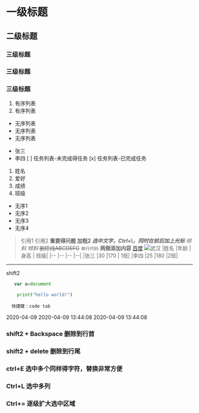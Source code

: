 # 一级标题
## 二级标题
### 
### 三级标题

### 三级标题
### 三级标题
1. 有序列表
2. 有序列表
- 无序列表
- 无序列表
- 无序列表
* 张三
* 李四
[ ] 任务列表-未完成得任务
[x] 任务列表-已完成任务
1. 姓名
2. 爱好
3. 成绩
4. 班级
* 无序1
* 无序2
* 无序3
* 无序4
> 引用1
> 引用2
**重要得问题**
__加粗2__
*__选中文字，Ctrl+\，同时在前后加上光标__*
*倾斜*
_倾斜_
~~删除线ABCDEFG~~
```单行代码```
__两侧添加内容__
[百度](http://www.baidu.com)
![武汉](wuhan.jpg)
|姓名	|年龄	|身高	| 班级|
|--	|--	|--	|--|
|张三	|30	|170	| 1班|
|李四	|25	|180	|2班|
--------------------------------------------------
shift2
```javascript
   var a=document
```
```python
	print("hello world!")
```
```
  快捷键：code tab
```
<!-- 注释内容 -->
<!-- 注释内容+Ctrl+/ -->
<!-- abcdefg
hello mydemo -->
2020-04-09 
2020-04-09 13:44:08
2020-04-09 13:44:08 
### shift2 + Backspace 删除到行首 
### shift2 + delete 删除到行尾
### ctrl+E 选中多个同样得字符，替换非常方便
### Ctrl+L 选中多列
### Ctrl+= 逐级扩大选中区域




